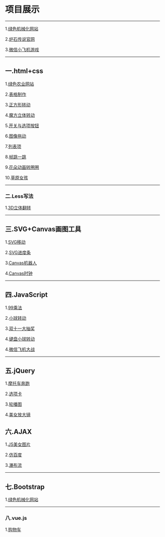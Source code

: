 <h1>项目展示</h1>
<hr>
<p>1.<a href="http://MyisCZQ.github.io/Bootstrap/lsjxh/noye.html">绿色机械化网站</a></p>
<p>2.<a href="http://MyisCZQ.github.io/xm/炉石传说/lushi.html">炉石传说官网</a></p>
<p>3.<a href="http://MyisCZQ.github.io/xm/微信飞机大战/feiji.html">微信小飞机游戏</a></p>
<hr>
<h2>一.html+css</h2>
 <p>1.<a href="http://MyisCZQ.github.io/html+css+h5/农业/noye/index.html">绿色农业网站</a></p>
  <p>2.<a href="http://MyisCZQ.github.io/html+css+h5/biaoge.html">表格制作</a></p>
  <p>3.<a href="http://MyisCZQ.github.io/html+css+h5/1.1.html">正方形转动</a></p> 
  <p>4.<a href="http://MyisCZQ.github.io/html+css+h5/1.0.html">魔方立体转动</a></p>
  <p>5.<a href="http://MyisCZQ.github.io/html+css+h5/5.0.html">开关与选项按钮</a></p> 
  <p>6.<a href="http://MyisCZQ.github.io/html+css+h5/拖放/1.0拖动.html">图像拖动</a></p>
  <p>7.<a href="http://MyisCZQ.github.io/html+css+h5/拖放/2.0列表项.html">列表项</a></p>
  <p>8.<a href="http://MyisCZQ.github.io/html+css+h5/2.0.html">帧跳一跳</a></p>  
  <p>9.<a href="http://MyisCZQ.github.io/html+css+h5/3.0.html">花朵动画转圈圈</a></p>
  <p>10.<a href="http://MyisCZQ.github.io/html+css+h5/4.0.html">草原女孩</a></p>
  <hr>
  <h3>二.Less写法</h3>
  <p>1.<a href="http://MyisCZQ.github.io/less/3D立体翻转/fanzhuan.html">3D立体翻转</a></p>
  <hr>
  <h2>三.SVG+Canvas画图工具</h2>
  <p>1.<a href="http://MyisCZQ.github.io/SVG+Canvas画图工具/SVG.html">SVG移动</a></p>
  <p>2.<a href="http://MyisCZQ.github.io/SVG+Canvas画图工具/SVG2.html">SVG进度条</a></p>
  <p>3.<a href="http://MyisCZQ.github.io/SVG+Canvas画图工具/canvas jqr.html">Canvas机器人</a></p>
  <p>4.<a href="http://MyisCZQ.github.io/SVG+Canvas画图工具/canvas sz.html">Canvas时钟</a></p>
 <hr>
  <h2>四.JavaScript</h2>
  <p>1.<a href="http://MyisCZQ.github.io/JavaScript/99乘法.html">99乘法</a></p>
  <p>2.<a href="http://MyisCZQ.github.io/JavaScript/JS小球转动/01.html">小球转动</a></p>
  <p>3.<a href="http://MyisCZQ.github.io/JavaScript/双十一大抽奖/dazhuapan.html">双十一大抽奖</a></p>
  <p>4.<a href="http://MyisCZQ.github.io/JavaScript/键盘/0.html">键盘小球转动</a></p>
  <p>4.<a href="http://MyisCZQ.github.io/JavaScript/微信飞机大战/feiji.html">微信飞机大战</a></p>
   <hr>
  <h2>五.jQuery</h2>
  <p>1.<a href="http://MyisCZQ.github.io/jQuery/摩托车奔跑/4.1.html">摩托车奔跑</a></p>
  <p>2.<a href="http://MyisCZQ.github.io/jQuery/选项卡/1.0.html">选项卡</a></p>
  <p>3.<a href="http://MyisCZQ.github.io/jQuery/JQ轮播图/5.2.轮播图.html">轮播图</a></p>
  <p>4.<a href="http://MyisCZQ.github.io/jQuery/美女放大镜/2.1放大.html">美女放大镜</a></p
   <hr>
 <h2>六.AJAX</h2>
  <p>1.<a href="http://MyisCZQ.github.io/AJAX/JS美女图片/meinv.html">JS美女图片</a></p>
  <p>2.<a href="http://MyisCZQ.github.io/AJAX/仿百度/axaj百度.html">仿百度</a></p>
  <p>3.<a href="http://MyisCZQ.github.io/AJAX/7.瀑布流.html">瀑布流</a></p>
  <hr>
  <h2>七.Bootstrap</h2>
  <p>1.<a href="http://MyisCZQ.github.io/Bootstrap/lsjxh/noye.html">绿色机械化网站</a></p>
  <hr>
  <h3>八.vue.js</h3>
  <p>1.<a href="http://MyisCZQ.github.io/vue.js/gowu/jingdo购物车.html">购物车</a></p>
  
  
  
